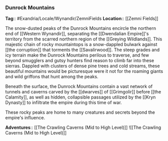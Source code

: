 ### Dunrock Mountains
**Tag**:: #Exandria/Locale/Wynandir/ZemniFields
**Location**:: [[Zemni Fields]]

The snow-dusted peaks of the Dunrock Mountains encircle the northern end of [[Western Wynandir]], separating the [[Dwendalian Empire]]'s territory from the scarred northern region of the [[Greying Wildlands]]. This majestic chain of rocky mountaintops is a snow-dappled bulwark against [[the corruption]] that torments the [[Savalirwood]]. The steep grades and icy terrain make the Dunrock Mountains perilous to traverse, and few beyond smugglers and gutsy hunters find reason to climb far into these sierras. Dappled with clusters of dense pine trees and cold streams, these beautiful mountains would be picturesque were it not for the roaming giants and wild griffons that hunt among the peaks.

Beneath the surface, the Dunrock Mountains contain a vast network of tunnels and caverns carved by the [[dwarves]] of [[Grimgolir]] before [[the Calamity]], as well as hidden, collapsible passages utilized by the [[Kryn Dynasty]] to infiltrate the empire during this time of war.

These rocky peaks are home to many creatures and secrets beyond the empire's influence.

**Adventures**:: [[The Crawling Caverns (Mid to High Level)]]
![[The Crawling Caverns (Mid to High Level)]]